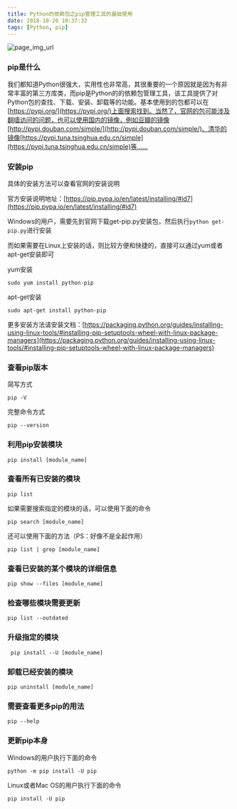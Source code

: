 ```yaml
---
title: Python的依赖包之pip管理工具的基础使用
date: 2018-10-26 10:37:33
tags: [Python, pip]
---
```


![page_img_url](https://www.sabia.cc/wp-content/uploads/2017/11/python-pip.jpg)

### pip是什么

我们都知道Python很强大，实用性也非常高，其很重要的一个原因就是因为有非常丰富的第三方库类，而pip是Python的的依赖包管理工具，该工具提供了对Python包的查找、下载、安装、卸载等的功能。基本使用到的包都可以在[https://pypi.org/](https://pypi.org/)上面搜索找到。当然了，官网的包可能涉及翻墙访问的问题，也可以使用国内的镜像，例如豆瓣的镜像[http://pypi.douban.com/simple/](http://pypi.douban.com/simple/)、清华的镜像[https://pypi.tuna.tsinghua.edu.cn/simple](https://pypi.tuna.tsinghua.edu.cn/simple)等……

### 安装pip

具体的安装方法可以查看官网的安装说明

官方安装说明地址：[https://pip.pypa.io/en/latest/installing/#id7](https://pip.pypa.io/en/latest/installing/#id7)

Windows的用户，需要先到官网下载get-pip.py安装包，然后执行`python get-pip.py`进行安装

而如果需要在Linux上安装的话，则比较方便和快捷的，直接可以通过yum或者apt-get安装即可

<!--more-->

yum安装
```
sudo yum install python-pip
```
apt-get安装
```
sudo apt-get install python-pip
```

更多安装方法请安装文档：[https://packaging.python.org/guides/installing-using-linux-tools/#installing-pip-setuptools-wheel-with-linux-package-managers](https://packaging.python.org/guides/installing-using-linux-tools/#installing-pip-setuptools-wheel-with-linux-package-managers)

### 查看pip版本

简写方式
```
pip -V
```

完整命令方式
```
pip --version
```

### 利用pip安装模块

```
pip install [module_name]
```

### 查看所有已安装的模块

```
pip list
```

如果需要搜索指定的模块的话，可以使用下面的命令

```
pip search [module_name]
```

还可以使用下面的方法（PS：好像不是全起作用）

```
pip list | grep [module_name]
```

### 查看已安装的某个模块的详细信息

```
pip show --files [module_name]
```

### 检查哪些模块需要更新

```
pip list --outdated
```

### 升级指定的模块

```
 pip install --U [module_name]
```

### 卸载已经安装的模块

```
pip uninstall [module_name]
```

### 需要查看更多pip的用法

```
pip --help
```

### 更新pip本身

Windows的用户执行下面的命令

```
python -m pip install -U pip
```

Linux或者Mac OS的用户执行下面的命令

```
pip install -U pip
```

